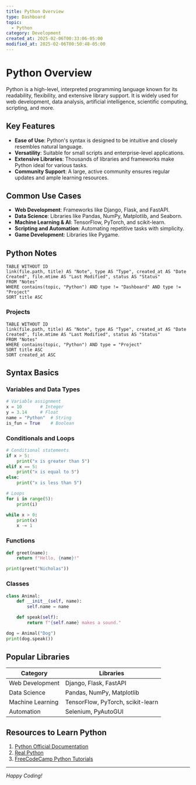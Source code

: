```yaml
---
title: Python Overview
type: Dashboard
topic:
  - Python
category: Development
created_at: 2025-02-06T00:33:06-05:00
modified_at: 2025-02-06T00:50:48-05:00
---
```


# Python Overview

Python is a high-level, interpreted programming language known for its readability, flexibility, and extensive library support. It is widely used for web development, data analysis, artificial intelligence, scientific computing, scripting, and more.

## Key Features

- **Ease of Use**: Python's syntax is designed to be intuitive and closely resembles natural language.
- **Versatility**: Suitable for small scripts and enterprise-level applications.
- **Extensive Libraries**: Thousands of libraries and frameworks make Python ideal for various tasks.
- **Community Support**: A large, active community ensures regular updates and ample learning resources.

## Common Use Cases

- **Web Development**: Frameworks like Django, Flask, and FastAPI.
- **Data Science**: Libraries like Pandas, NumPy, Matplotlib, and Seaborn.
- **Machine Learning & AI**: TensorFlow, PyTorch, and scikit-learn.
- **Scripting and Automation**: Automating repetitive tasks with simplicity.
- **Game Development**: Libraries like Pygame.
## Python Notes
```dataview  
TABLE WITHOUT ID
link(file.path, title) AS "Note", type AS "Type", created_at AS "Date Created", file.mtime AS "Last Modified", status AS "Status"
FROM "Notes"
WHERE contains(topic, "Python") AND type != "Dashboard" AND type != "Project"
SORT title ASC

```

### Projects

```dataview  
TABLE WITHOUT ID
link(file.path, title) AS "Note", type AS "Type", created_at AS "Date Created", file.mtime AS "Last Modified", status AS "Status"
FROM "Notes"
WHERE contains(topic, "Python") AND type = "Project"
SORT title ASC
SORT created_at ASC
```
## Syntax Basics

### Variables and Data Types
```python
# Variable assignment
x = 10       # Integer
y = 3.14     # Float
name = "Python"  # String
is_fun = True    # Boolean
```

### Conditionals and Loops
```python
# Conditional statements
if x > 5:
    print("x is greater than 5")
elif x == 5:
    print("x is equal to 5")
else:
    print("x is less than 5")

# Loops
for i in range(5):
    print(i)

while x > 0:
    print(x)
    x -= 1
```

### Functions
```python
def greet(name):
    return f"Hello, {name}!"

print(greet("Nicholas"))
```

### Classes
```python
class Animal:
    def __init__(self, name):
        self.name = name

    def speak(self):
        return f"{self.name} makes a sound."

dog = Animal("Dog")
print(dog.speak())
```

## Popular Libraries

| Category           | Libraries                        |
|---------------------|----------------------------------|
| Web Development     | Django, Flask, FastAPI          |
| Data Science        | Pandas, NumPy, Matplotlib       |
| Machine Learning    | TensorFlow, PyTorch, scikit-learn |
| Automation          | Selenium, PyAutoGUI             |

## Resources to Learn Python

1. [Python Official Documentation](https://docs.python.org/3/)
2. [Real Python](https://realpython.com/)
3. [FreeCodeCamp Python Tutorials](https://www.freecodecamp.org/)

---

*Happy Coding!*
